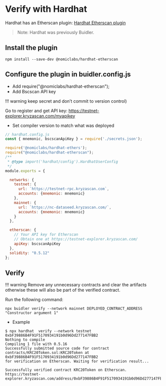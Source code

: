 # Verify with Hardhat

Hardhat has an Etherscan plugin: [Hardhat Etherscan plugin](https://hardhat.org/plugins/nomiclabs-hardhat-etherscan.html)

> Note: Hardhat was previously Buidler.

## Install the plugin

```
npm install --save-dev @nomiclabs/hardhat-etherscan
```
## Configure the plugin in buidler.config.js

- Add require("@nomiclabs/hardhat-etherscan");
- Add Bscscan API key

!!! warning
    keep secret and don’t commit to version control)

Go to register and get API key: <https://testnet-explorer.kryzascan.com/myapikey>

- Set compiler version to match what was deployed

```js
// hardhat.config.js
const { mnemonic, bscscanApiKey } = require('./secrets.json');

require('@nomiclabs/hardhat-ethers');
require("@nomiclabs/hardhat-etherscan");
/**
 * @type import('hardhat/config').HardhatUserConfig
 */
module.exports = {

  networks: {
    testnet: {
      url: `https://testnet-rpc.kryzascan.com`,
      accounts: {mnemonic: mnemonic}
    },
    mainnet: {
      url: `https://nc-dataseed.kryzascan.com/`,
      accounts: {mnemonic: mnemonic}
    }
  },

  etherscan: {
    // Your API key for Etherscan
    // Obtain one at https://testnet-explorer.kryzascan.com/
    apiKey: bscscanApiKey
  },
  solidity: "0.5.12"
};
```
## Verify
!!! warning
    Remove any unnecessary contracts and clear the artifacts otherwise these will also be part of the verified contract.

Run the following command:

```
npx buidler verify --network mainnet DEPLOYED_CONTRACT_ADDRESS "Constructor argument 1"
```

* Example

```shell
$ npx hardhat  verify --network testnet 0xbF39886B4F91F5170934191b0d96Dd277147FBB2
Nothing to compile
Compiling 1 file with 0.5.16
Successfully submitted source code for contract
contracts/KRC20Token.sol:KRC20Token at 0xbF39886B4F91F5170934191b0d96Dd277147FBB2
for verification on Etherscan. Waiting for verification result...

Successfully verified contract KRC20Token on Etherscan.
https://testnet-explorer.kryzascan.com/address/0xbF39886B4F91F5170934191b0d96Dd277147FBB2#code
```